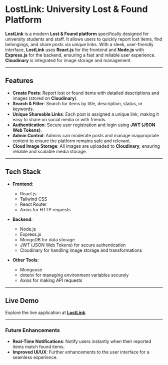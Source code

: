 # **LostLink: University Lost & Found Platform**

**LostLink** is a modern **Lost & Found platform** specifically designed for university students and staff. It allows users to quickly report lost items, find belongings, and share posts via unique links. With a sleek, user-friendly interface, **LostLink** uses **React.js** for the frontend and **Node.js** with **Express.js** for the backend, ensuring a fast and reliable user experience. **Cloudinary** is integrated for image storage and management.

---

## **Features**

- **Create Posts**: Report lost or found items with detailed descriptions and images (stored on **Cloudinary**).
- **Search & Filter**: Search for items by title, description, status, or keywords.
- **Unique Shareable Links**: Each post is assigned a unique link, making it easy to share on social media or with friends.
- **Authentication**: Secure user registration and login using **JWT (JSON Web Tokens)**.
- **Admin Control**: Admins can moderate posts and manage inappropriate content to ensure the platform remains safe and relevant.
- **Cloud Image Storage**: All images are uploaded to **Cloudinary**, ensuring reliable and scalable media storage.

---

## **Tech Stack**

- **Frontend**:

  - React.js
  - Tailwind CSS
  - React Router
  - Axios for HTTP requests

- **Backend**:

  - Node.js
  - Express.js
  - MongoDB for data storage
  - JWT (JSON Web Tokens) for secure authentication
  - Cloudinary for handling image storage and transformations

- **Other Tools**:
  - Mongoose
  - dotenv for managing environment variables securely
  - Axios for making API requests

---

## **Live Demo**

Explore the live application at **[LostLink](https://lostlink.vercel.app/)**.

---

### **Future Enhancements**

- **Real-Time Notifications**: Notify users instantly when their reported items match found items.
- **Improved UI/UX**: Further enhancements to the user interface for a seamless experience.
